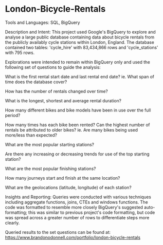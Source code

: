 # London-Bicycle-Rentals

Tools and Languages: SQL, BigQuery

Description and Intent: This project used Google's BigQuery to explore and analyse a large public database containing data about bicycle rentals from the publicly availably cycle stations within London, England. The database contained two tables: 'cycle_hire' with 83,434,866 rows and 'cycle_stations' with 795 rows. 

Explorations were intended to remain within BigQuery only and used the following set of questions to guide the analysis:

What is the first rental start date and last rental end date? ie. What span of time does the database cover? 

How has the number of rentals changed over time?

What is the longest, shortest and average rental duration?

How many different bikes and bike models have been in use over the full period?

How many times has each bike been rented? Can the highest number of rentals be attributed to older bikes? ie. Are many bikes being used more/less than expected?

What are the most popular starting stations?

Are there any increasing or decreasing trends for use of the top starting station?

What are the most popular finishing stations?

How many journeys start and finish at the same location?

What are the geolocations (latitude, longitude) of each station?

Insights and Reporting: Queries were conducted with various techniques including aggregate functions, joins, CTEs and windows functions. The code was formatted to resemble more closely BigQuery's suggested auto-formatting; this was similar to previous project's code formatting, but code was spread across a greater number of rows to differentiate steps more clearly.

Queried results to the set questions can be found at: https://www.brandonodonnell.com/portfolio/london-bicycle-rentals
